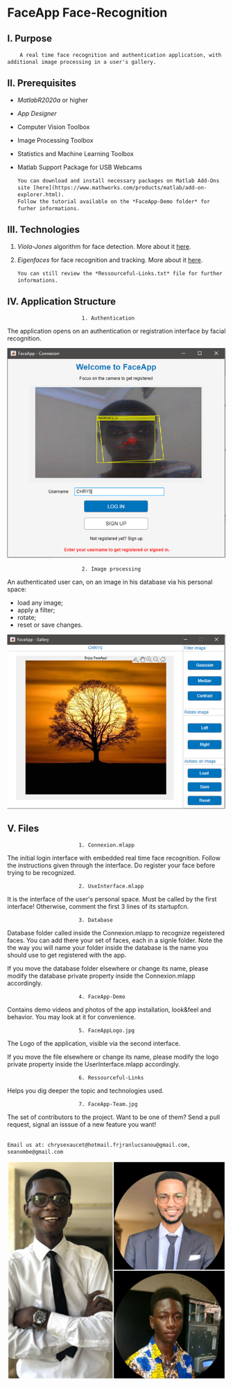 # FaceApp Face-Recognition

## I. Purpose
        A real time face recognition and authentication application, with additional image processing in a user's gallery.

## II. Prerequisites
  - *MatlabR2020a* or higher
  - *App Designer*
  - Computer Vision Toolbox
  - Image Processing Toolbox
  - Statistics and Machine Learning Toolbox
  - Matlab Support Package for USB Webcams
  
        You can download and install necessary packages on Matlab Add-Ons site [here](https://www.mathworks.com/products/matlab/add-on-explorer.html).
        Follow the tutorial available on the *FaceApp-Demo folder* for furher informations.
 
## III. Technologies

1. _*Viola-Jones*_ algorithm for face detection. More about it [here](https://en.wikipedia.org/wiki/Viola%E2%80%93Jones_object_detection_framework).
2. _*Eigenfaces*_ for face recognition and tracking. More about it [here](https://en.wikipedia.org/wiki/Eigenface).

       You can still review the *Ressourceful-Links.txt* file for further informations.



## IV. Application Structure

                            1. Authentication
                                           
  The application opens on an authentication or registration interface by facial recognition.

![alt text](https://github.com/chrys-exaucet/Real-Time-Face-Recognition/blob/master/FaceApp-Demo/FaceApp-Connexion.PNG)

                            2. Image processing
                                             
  An authenticated user can, on an image in his database via his personal space:
  - load any image;
  - apply a filter;
  - rotate;
  - reset or save changes.

![alt text](https://github.com/chrys-exaucet/Real-Time-Face-Recognition/blob/master/FaceApp-Demo/FaceApp-Gallery.PNG)


  
## V. Files

                           1. Connexion.mlapp 

  The initial login interface with embedded real time face recognition. 
  Follow the instructions given through the interface.
  Do register your face before trying to be recognized.

                           2. UseInterface.mlapp 

  It is the interface of the user's personal space. 
  Must be called by the first interface! Otherwise, comment the first 3 lines of its startupfcn.

                           3. Database

  Database folder called inside the Connexion.mlapp to recognize regeistered faces. You can add there your set of faces, each in a signle folder.
  Note the the way you will name your folder inside the database is the name you should use to get registered with the app.

  If you move the database folder elsewhere or change its name, please modify the database private property inside the Connexion.mlapp accordingly.

                           4. FaceApp-Demo
  Contains demo videos and photos of the app installation, look&feel and behavior.
  You may look at it for convenience.

                           5. FaceAppLogo.jpg

  The Logo of the  application, visible via the second interface. 

  If you move the file elsewhere or change its name, please modify the logo private property inside the UserInterface.mlapp accordingly.

                           6. Ressourceful-Links

  Helps you dig deeper the topic and technologies used.

                           7. FaceApp-Team.jpg

  The set of contributors to the project. Want to be one of them? Send a pull request, signal an isssue of a new feature you want!
  
                                                                                                                                                                                      Email us at: chrysexaucet@hotmail.frjranlucsanou@gmail.com, seanombe@gmail.com
  
  ![alt text](https://github.com/chrys-exaucet/Real-Time-Face-Recognition/blob/master/FaceApp-Team.jpg)
